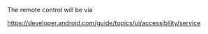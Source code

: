 The remote control will be via 

https://developer.android.com/guide/topics/ui/accessibility/service
